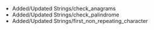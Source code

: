 - Added/Updated Strings/check_anagrams
- Added/Updated Strings/check_palindrome
- Added/Updated Strings/first_non_repeating_character
